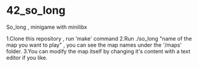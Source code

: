 # 42_so_long
So_long , minigame with minilibx

1.Clone this repository , run 'make' command
2.Run ./so_long "name of the map you want to play" , you can see the map names under the '/maps' folder.
3.You can modify the map itself by changing it's content with a text editor if you like.
